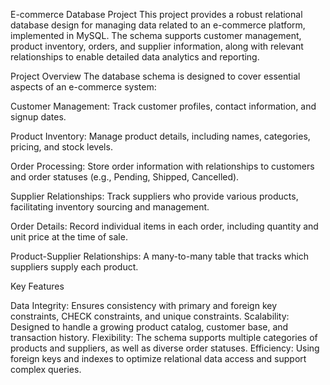 E-commerce Database Project
This project provides a robust relational database design for managing data related to an e-commerce platform, implemented in MySQL. The schema supports customer management, product inventory, orders, and supplier information, along with relevant relationships to enable detailed data analytics and reporting.

Project Overview
The database schema is designed to cover essential aspects of an e-commerce system:

Customer Management: Track customer profiles, contact information, and signup dates.

Product Inventory: Manage product details, including names, categories, pricing, and stock levels.

Order Processing: Store order information with relationships to customers and order statuses (e.g., Pending, Shipped, Cancelled).

Supplier Relationships: Track suppliers who provide various products, facilitating inventory sourcing and management.

Order Details: Record individual items in each order, including quantity and unit price at the time of sale.

Product-Supplier Relationships: A many-to-many table that tracks which suppliers supply each product.



Key Features

Data Integrity: Ensures consistency with primary and foreign key constraints, CHECK constraints, and unique constraints.
Scalability: Designed to handle a growing product catalog, customer base, and transaction history.
Flexibility: The schema supports multiple categories of products and suppliers, as well as diverse order statuses.
Efficiency: Using foreign keys and indexes to optimize relational data access and support complex queries.
